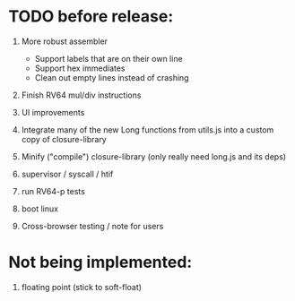 TODO before release:
================

1) More robust assembler
    - Support labels that are on their own line
    - Support hex immediates
    - Clean out empty lines instead of crashing

2) Finish RV64 mul/div instructions

3) UI improvements

4) Integrate many of the new Long functions from utils.js into a custom copy
of closure-library

5) Minify ("compile") closure-library (only really need long.js and its deps)

6) supervisor / syscall / htif

7) run RV64-p tests

8) boot linux

9) Cross-browser testing / note for users


Not being implemented:
================

1) floating point (stick to soft-float)
